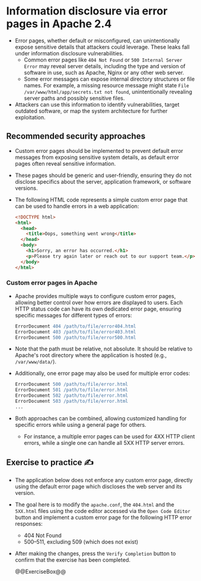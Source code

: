 # Information disclosure via error pages in Apache 2.4

* Error pages, whether default or misconfigured, can unintentionally expose sensitive details that attackers could leverage. These leaks fall under information disclosure vulnerabilities.
  * Common error pages like `404 Not Found` or `500 Internal Server Error` may reveal server details, including the type and version of software in use, such as Apache, Nginx or any other web server.
  * Some error messages can expose internal directory structures or file names. For example, a missing resource message might state `File /var/www/html/app/secrets.txt not found`, unintentionally revealing server paths and possibly sensitive files.
* Attackers can use this information to identify vulnerabilities, target outdated software, or map the system architecture for further exploitation.

## Recommended security approaches

* Custom error pages should be implemented to prevent default error messages from exposing sensitive system details, as default error pages often reveal sensitive information.
* These pages should be generic and user-friendly, ensuring they do not disclose specifics about the server, application framework, or software versions.
* The following HTML code represents a simple custom error page that can be used to handle errors in a web application:

  ```html
  <!DOCTYPE html>
  <html>
    <head>
      <title>Oops, something went wrong</title>
    </head>
    <body>
      <h1>Sorry, an error has occurred.</h1>
      <p>Please try again later or reach out to our support team.</p>
    </body>
  </html>
  ```

### Custom error pages in Apache

* Apache provides multiple ways to configure custom error pages, allowing better control over how errors are displayed to users. Each HTTP status code can have its own dedicated error page, ensuring specific messages for different types of errors:

  ```apache
  ErrorDocument 404 /path/to/file/error404.html
  ErrorDocument 403 /path/to/file/error403.html
  ErrorDocument 500 /path/to/file/error500.html
  ```

* Note that the path must be relative, not absolute. It should be relative to Apache's root directory where the application is hosted (e.g., `/var/www/data/`).
* Additionally, one error page may also be used for multiple error codes:

  ```apache
  ErrorDocument 500 /path/to/file/error.html
  ErrorDocument 501 /path/to/file/error.html
  ErrorDocument 502 /path/to/file/error.html
  ErrorDocument 503 /path/to/file/error.html
  ...
  ```

* Both approaches can be combined, allowing customized handling for specific errors while using a general page for others.
  * For instance, a multiple error pages can be used for 4XX HTTP client errors, while a single one can handle all 5XX HTTP server errors.

## Exercise to practice :writing_hand:

* The application below does not enforce any custom error page, directly using the default error page which discloses the web server and its version.
* The goal here is to modify the `apache.conf`, the `404.html` and the `5XX.html` files using the code editor accessed via the `Open Code Editor` button and implement a custom error page for the following HTTP error responses:
  * 404 Not Found
  * 500–511, excluding 509 (which does not exist)
* After making the changes, press the `Verify Completion` button to confirm that the exercise has been completed.

  @@ExerciseBox@@

